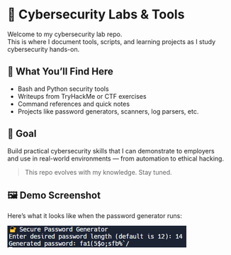 # 🔐 Cybersecurity Labs & Tools

Welcome to my cybersecurity lab repo.  
This is where I document tools, scripts, and learning projects as I study cybersecurity hands-on.

## 🧰 What You’ll Find Here
- Bash and Python security tools
- Writeups from TryHackMe or CTF exercises
- Command references and quick notes
- Projects like password generators, scanners, log parsers, etc.

## 🧠 Goal
Build practical cybersecurity skills that I can demonstrate to employers  
and use in real-world environments — from automation to ethical hacking.

> This repo evolves with my knowledge. Stay tuned.

## 🖼️ Demo Screenshot

Here’s what it looks like when the password generator runs:

![Password Demo](images/password_demo.png)

